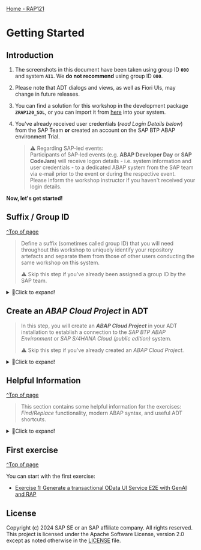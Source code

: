 [Home - RAP121](/README.md#exercises)

<!-- Exercise 0: Getting Started -->
# Getting Started

## Introduction

1. The screenshots in this document have been taken using group ID **`000`** and system **`AI1`**. We **do not recommend** using group ID **`000`**. 

2. Please note that ADT dialogs and views, as well as Fiori UIs, may change in future releases.

3. You can find a solution for this workshop in the development package **`ZRAP120_SOL`**, or you can import it from [here](https://github.com/SAP-samples/abap-platform-rap120/) into your system.  

4. You've already received user credentials (_read Login Details below_) from the SAP Team  **or** created an account on the SAP BTP ABAP environment Trial.

    > ⚠ Regarding SAP-led events:        
    > Participants of SAP-led events (e.g. **ABAP Developer Day** or **SAP CodeJam**) will receive logon details - i.e. system information and user credentials - to a dedicated ABAP system from the SAP team via e-mail prior to the event or during the respective event.  
    > Please inform the workshop instructor if you haven't received your login details.

**Now, let's get started!**

<!--
Table of Content:
- [Group ID](#group-id)
- [Create an _ABAP Cloud Project_ in ADT](#create-an-abap-cloud-project-in-adt)
- [Helpful Information](#helpful-information)
  - Find/Replace
  - Modern ABAP Syntax
  - Useful ADT Shortcuts
- [First exercise](#first-exercise)
-->

## Suffix / Group ID 
[^Top of page](#)

> Define a suffix (sometimes called group ID) that you will need throughout this workshop to uniquely identify your repository artefacts and separate them from those of other users conducting the same workshop on this system.
> 
> ⚠️ Skip this step if you've already been assigned a group ID by the SAP team.  

<details>
  <summary>🔵Click to expand!</summary>

You will use the suffix to replace all occurences of the placeholder **`###`** in the different exercises of this workshop.
 
Your suffix can contain **a maximum of 3 characters (numbers and/or letters)** - e.g. `123`, `XY1`, or `ABC`. **Do not use** `000` or `XXX` as these are reserved suffixes.
   
</details>  
  

## Create an _ABAP Cloud Project_ in ADT

> In this step, you will create an _**ABAP Cloud Project**_ in your ADT installation to establish a connection to the *SAP BTP ABAP Environment* or *SAP S/4HANA Cloud (public edition)* system.
> 
> ⚠️ Skip this step if you've already created an _ABAP Cloud Project_.

<details>
  <summary>🔵Click to expand!</summary>
   
1. Open the **ABAP** perspective if not yet done.

    ![Open ABAP Perspective](../images/abap_perspective.png)

2. Now create the _**ABAP Cloud Project**_ as shown on the screenshots provided below. 

   > ℹ️ Please use the **Service Key** provided on the event share.

    ![Create ABAP Project Cloud 1/2](../images/steampunk_systemlogon1.png)

    ![Create ABAP Project Cloud 2/2](../images/steampunk_systemlogon2.png)

</details>


## Helpful Information
[^Top of page](#)

> This section contains some helpful information for the exercises: _Find/Replace_ functionality, modern ABAP syntax, and useful ADT shortcuts.

<details>
  <summary>🔵Click to expand!</summary>
 
### Find/Replace

In the course of these exercises you will frequently see the task to "_replace the placeholder **`###`** with chosen or assigned suffix". 

For this it's recommended to make use of the **Find/Replace** feature of the Eclipse Editor. It can be opened either via the menu (**_Edit -> Find/Replace..._**) or via **Ctrl+F**.
  
 ![find and replace](../images/find01.png)
   
Choosing **Replace All** allows you to replace all occurrences of **`###`** with your group ID.

  
### Modern ABAP Syntax

The modern, declarative, and expression-oriented ABAP language syntax will be used in the different exercises. It allows developers to write more simple and concise source code using new language features like inline declarations, constructor expressions.

> **Find more information in the ABAP Keyword Documentation**: [ABAP - Programming Language](https://help.sap.com/doc/abapdocu_cp_index_htm/CLOUD/en-US/index.htm?file=abenabap_reference.htm) 

  
### Useful ADT Shortcuts

Here are some useful ADT keyboard shortcuts for the ABAP development in Eclipse.

![ADT Shortcuts](../images/adt_shortcuts.png)

More useful ADT shortcuts can be found here: [Link](https://blogs.sap.com/2013/11/21/useful-keyboard-shortcuts-for-abap-in-eclipse/).

> **Info**: You can display the full list of available shortcuts in the **Show Key Assist** in ADT by pressing **Ctrl+Shift+L**.
 
</details>


## First exercise
[^Top of page](#)

You can start with the first exercise:
- [Exercise 1: Generate a transactional OData UI Service E2E with GenAI and RAP](../ex01/README.md)
  

## License

Copyright (c) 2024 SAP SE or an SAP affiliate company. All rights reserved. This project is licensed under the Apache Software License, version 2.0 except as noted otherwise in the [LICENSE](LICENSES/Apache-2.0.txt) file.
